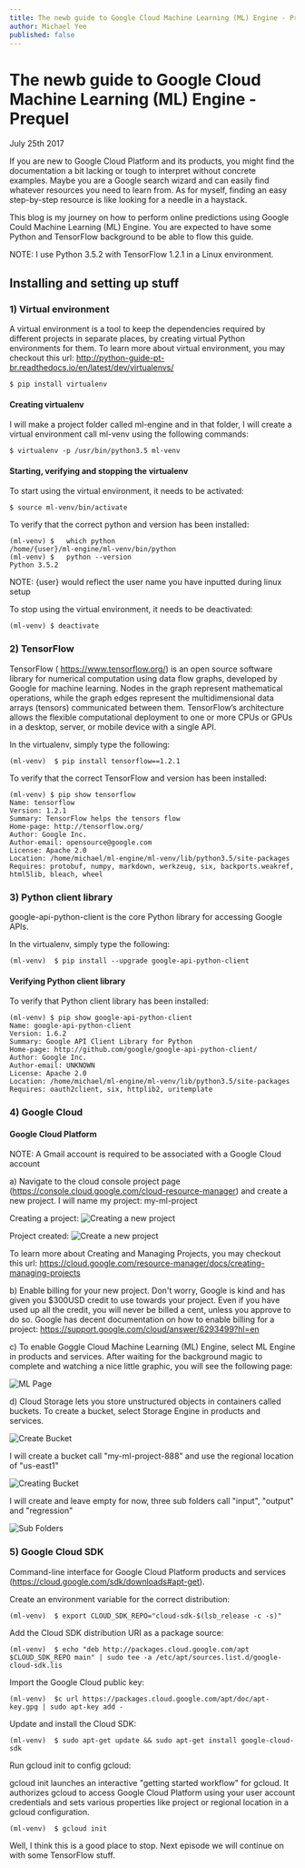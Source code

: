 ```yaml
---
title: The newb guide to Google Cloud Machine Learning (ML) Engine - Prequel
author: Michael Yee
published: false
---
```


# The newb guide to Google Cloud Machine Learning (ML) Engine - Prequel

July 25th 2017

If you are new to Google Cloud Platform and its products, you might find the documentation a bit lacking or tough to interpret without concrete examples.  Maybe you are a Google search wizard and can easily find whatever resources you need to learn from.  As for myself, finding an easy step-by-step resource is like looking for a needle in a haystack.

This blog is my journey on how to perform online predictions using Google Could Machine Learning (ML) Engine.  You are expected to have some Python and TensorFlow background to be able to flow this guide.

NOTE: I use Python 3.5.2 with TensorFlow 1.2.1 in a Linux environment.

## Installing and setting up stuff

### 1) Virtual environment

A virtual environment is a tool to keep the dependencies required by different projects in separate places, by creating virtual Python environments for them.  To learn more about virtual environment, you may checkout this url:  http://python-guide-pt-br.readthedocs.io/en/latest/dev/virtualenvs/

    $ pip install virtualenv

#### Creating virtualenv

I will make a project folder called ml-engine and in that folder, I will create a virtual environment call ml-venv using the following commands:

    $ virtualenv -p /usr/bin/python3.5 ml-venv

#### Starting, verifying and stopping the virtualenv

To start using the virtual environment, it needs to be activated:

    $ source ml-venv/bin/activate

To verify that the correct python and version has been installed:

    (ml-venv) $   which python
    /home/{user}/ml-engine/ml-venv/bin/python
    (ml-venv) $   python --version
    Python 3.5.2

NOTE: {user} would reflect the user name you have inputted during linux setup

To stop using the virtual environment, it needs to be deactivated:

    (ml-venv) $ deactivate

### 2) TensorFlow

TensorFlow ( https://www.tensorflow.org/) is an open source software library for numerical computation using data flow graphs, developed by Google for machine learning. Nodes in the graph represent mathematical operations, while the graph edges represent the multidimensional data arrays (tensors) communicated between them. TensorFlow’s architecture allows the flexible computational deployment to one or more CPUs or GPUs in a desktop, server, or mobile device with a single API. 

In the virtualenv, simply type the following:

    (ml-venv)  $ pip install tensorflow==1.2.1

To verify that the correct TensorFlow and version has been installed:

    (ml-venv) $ pip show tensorflow
    Name: tensorflow
    Version: 1.2.1
    Summary: TensorFlow helps the tensors flow
    Home-page: http://tensorflow.org/
    Author: Google Inc.
    Author-email: opensource@google.com
    License: Apache 2.0
    Location: /home/michael/ml-engine/ml-venv/lib/python3.5/site-packages
    Requires: protobuf, numpy, markdown, werkzeug, six, backports.weakref, html5lib, bleach, wheel

### 3) Python client library

google-api-python-client is the core Python library for accessing Google APIs.

In the virtualenv, simply type the following:

    (ml-venv)  $ pip install --upgrade google-api-python-client

#### Verifying Python client library

To verify that Python client library has been installed:

    (ml-venv) $ pip show google-api-python-client
    Name: google-api-python-client
    Version: 1.6.2
    Summary: Google API Client Library for Python
    Home-page: http://github.com/google/google-api-python-client/
    Author: Google Inc.
    Author-email: UNKNOWN
    License: Apache 2.0
    Location: /home/michael/ml-engine/ml-venv/lib/python3.5/site-packages
    Requires: oauth2client, six, httplib2, uritemplate

### 4) Google Cloud

#### Google Cloud Platform

NOTE:  A Gmail account is required to be associated with a Google Cloud account

a) Navigate to the cloud console project page (https://console.cloud.google.com/cloud-resource-manager) and create a new project. I will name my project: my-ml-project

Creating a project:
![Creating a new project](../images/createproject.png "create project") 

Project created:
![Create a new project](../images/createdproject.png "created project") 

To learn more about Creating and Managing Projects, you may checkout this url:
https://cloud.google.com/resource-manager/docs/creating-managing-projects

b) Enable billing for your new project.  Don't worry, Google is kind and has given you $300USD credit to use towards your project.  Even if you have used up all the credit, you will never be billed a cent, unless you approve to do so.  Google has decent documentation on how to enable billing for a project: https://support.google.com/cloud/answer/6293499?hl=en

c) To enable Goggle Cloud Machine Learning (ML) Engine, select ML Engine in products and services. After waiting for the background magic to complete and watching a nice little graphic, you will see the following page:

![ML Page](../images/mlpage.png "ML Page")

d) Cloud Storage lets you store unstructured objects in containers called buckets. To create a bucket, select Storage Engine in products and services.

![Create Bucket](../images/createbucket.png "create bucket")

I will create a bucket call "my-ml-project-888" and use the regional location of "us-east1"

![Creating Bucket](../images/creatingbucket.png "creating bucket")

I will create and leave empty for now, three sub folders call "input", "output" and "regression"

![Sub Folders](../images/subfolders.png "sub folders")

### 5) Google Cloud SDK

Command-line interface for Google Cloud Platform products and services (https://cloud.google.com/sdk/downloads#apt-get).  

Create an environment variable for the correct distribution: 

    (ml-venv)  $ export CLOUD_SDK_REPO="cloud-sdk-$(lsb_release -c -s)"

Add the Cloud SDK distribution URI as a package source: 

    (ml-venv)  $ echo "deb http://packages.cloud.google.com/apt $CLOUD_SDK_REPO main" | sudo tee -a /etc/apt/sources.list.d/google-cloud-sdk.lis

Import the Google Cloud public key: 

    (ml-venv)  $c url https://packages.cloud.google.com/apt/doc/apt-key.gpg | sudo apt-key add -

Update and install the Cloud SDK: 

    (ml-venv)  $ sudo apt-get update && sudo apt-get install google-cloud-sdk

Run gcloud init to config gcloud:

gcloud init launches an interactive "getting started workflow" for gcloud. It authorizes gcloud to access Google Cloud Platform using your user account credentials and sets various properties like project or regional location in a gcloud configuration.

    (ml-venv)  $ gcloud init

Well, I think this is a good place to stop.  Next episode we will continue on with some TensorFlow stuff.

